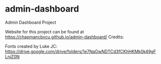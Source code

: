 # admin-dashboard
Admin Dashboard Project

Website for this project can be found at https://chapmancbvcu.github.io/admin-dashboard/
Credits:

Fonts created by Luke JC: https://drive.google.com/drive/folders/1e7NaGwNDTCd3fCKhHKMk0k49gFLnjZ0N
